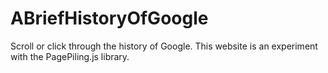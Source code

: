 # ABriefHistoryOfGoogle
Scroll or click through the history of Google. This website is an experiment with the PagePiling.js library.

